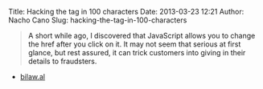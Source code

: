 Title: Hacking the <a> tag in 100 characters
Date: 2013-03-23 12:21
Author: Nacho Cano
Slug: hacking-the-tag-in-100-characters

> A short while ago, I discovered that JavaScript allows you to change
> the <a> href after you click on it. It may not seem that serious at
> first glance, but rest assured, it can trick customers into giving in
> their details to fraudsters.</a>

- [bilaw.al][]

  [bilaw.al]: http://bilaw.al/2013/03/17/hacking-the-a-tag-in-100-characters.html
    "Hacking the <a> tag in 100 characters"
